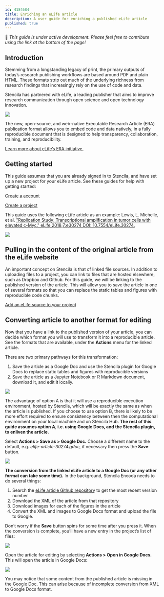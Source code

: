 ```yaml
---
id: 4184684
title: Enriching an eLife article
description: A user guide for enriching a published eLife article
published: true
---
```


👋 _This guide is under active development. Please feel free to contribute using the link at the bottom of the page!_

## Introduction

Stemming from a longstanding legacy of print, the primary outputs of today’s research publishing workflows are based around PDF and plain HTML. These formats strip out much of the underlying richness from research findings that increasingly rely on the use of code and data.

Stencila has partnered with eLife, a leading publisher that aims to improve research communication through open science and open technology innovation.

![](https://elifesciences.org/assets/patterns/img/patterns/organisms/elife-logo-xs@1x.24c98c55.png)

The new, open-source, and web-native Executable Research Article (ERA) publication format allows you to embed code and data natively, in a fully reproducible document that is designed to help transparency, collaboration, training, and reproducibility.

[Learn more about eLife’s ERA initiative.](https://elifesciences.org/)

## Getting started

This guide assumes that you are already signed in to Stencila, and have set up a new project for your eLife article. See these guides for help with getting started:

[Create a account](../hub/getting-started.md)

[Create a project](../hub/projects/create-a-project.md)

This guide uses the following eLife article as an example: Lewis, L. Michelle, et al. ["Replication Study: Transcriptional amplification in tumor cells with elevated c-Myc." eLife 2018;7:e30274 DOI: 10.7554/eLife.30274.](https://elifesciences.org/articles/30274)

![](https://i.imgur.com/pqexnWj.png)

## Pulling in the content of the original article from the eLife website

An important concept on Stencila is that of linked file sources. In addition to uploading files to a project, you can link to files that are hosted elsewhere, such as Dropbox and Github. For this guide, we will be linking to the published version of the article. This will allow you to save the article in one of several formats so that you can replace the static tables and figures with reproducible code chunks.

[Add an eLife source to your project](../hub/sources/elife.md)

## Converting article to another format for editing

Now that you have a link to the published version of your article, you can decide which format you will use to transform it into a reproducible article. See the formats that are available, under the **Actions** menu for the linked article.

There are two primary pathways for this transformation:

1. Save the article as a Google Doc and use the Stencila plugin for Google Docs to replace static tables and figures with reproducible versions
2. Save the article as a Jupyter Notebook or R Markdown document, download it, and edit it locally.

![](https://i.imgur.com/Kq0iDix.png)

The advantage of option A is that it will use a reproducible execution environment, hosted by Stencila, which will be exactly the same as when the article is published. If you choose to use option B, there is likely to be more effort required to ensure consistency between then the computational environment on your local machine and on Stencila Hub. **The rest of this guide assumes option A, i.e. using Google Docs, and the Stencila plugin, to enliven the article.**

Select **Actions > Save as > Google Doc.** Choose a different name to the default, e.g. _elife-article-30274.gdoc,_ if necessary then press the **Save** button.

![](https://i.imgur.com/68vg6fR.png)

**The conversion from the linked eLife article to a Google Doc (or any other format can take some time).** In the background, Stencila Encoda needs to do several things:

1. Search the [eLife article Github repository](https://github.com/elifesciences/elife-article-xml) to get the most recent version number
2. Download the XML of the article from that repository
3. Download images for each of the figures in the article
4. Convert the XML and images to Google Docs format and upload the file to Google.

Don’t worry if the **Save** button spins for some time after you press it. When the conversion is complete, you’ll have a new entry in the project’s list of files:

![](https://i.imgur.com/y8pmshl.png)

Open the article for editing by selecting **Actions > Open in Google Docs.** This will open the article in Google Docs:

![](https://i.imgur.com/1eQrPYS.png)

You may notice that some content from the published article is missing in the Google Doc. This can arise because of incomplete conversion from XML to Google Docs format.
